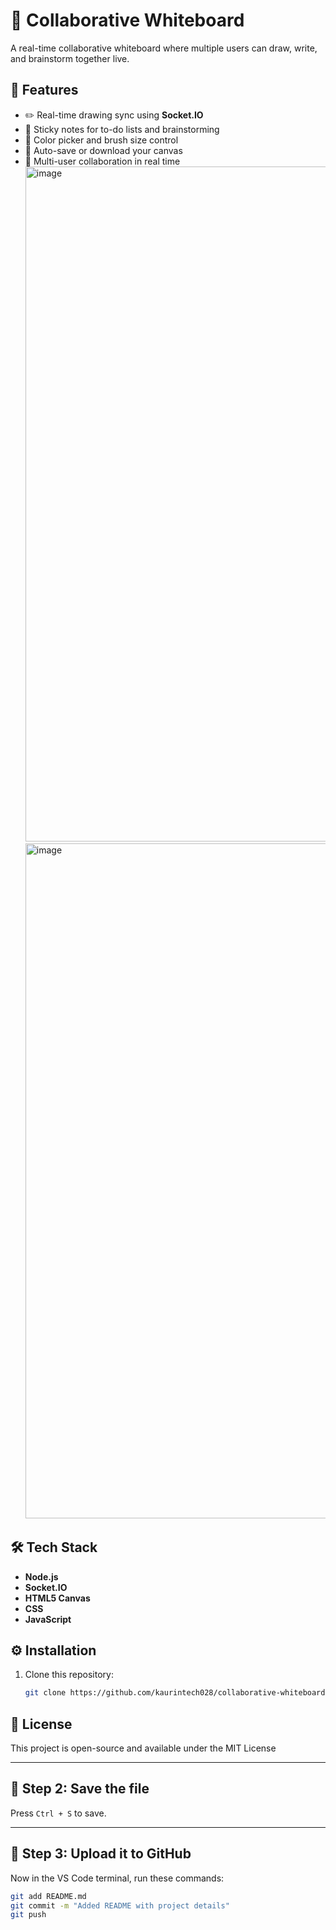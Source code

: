 # 🎨 Collaborative Whiteboard

A real-time collaborative whiteboard where multiple users can draw, write, and brainstorm together live.

## 🚀 Features
- ✏️ Real-time drawing sync using **Socket.IO**
- 🧠 Sticky notes for to-do lists and brainstorming
- 🎨 Color picker and brush size control
- 💾 Auto-save or download your canvas
- 👥 Multi-user collaboration in real time
  <img width="1920" height="1080" alt="image" src="https://github.com/user-attachments/assets/71ef82ce-669d-4ade-93b1-eb8ce734043b" />
  <img width="1920" height="1080" alt="image" src="https://github.com/user-attachments/assets/7c7df377-da5d-4950-8ea8-6ca5033c2132" />



## 🛠️ Tech Stack
- **Node.js**  
- **Socket.IO**  
- **HTML5 Canvas**  
- **CSS**  
- **JavaScript**

## ⚙️ Installation
1. Clone this repository:
   ```bash
   git clone https://github.com/kaurintech028/collaborative-whiteboard.git
   
## 📄 License
This project is open-source and available under the MIT License

---

## 🧩 **Step 2: Save the file**
Press `Ctrl + S` to save.

---

## 🧠 **Step 3: Upload it to GitHub**
Now in the VS Code terminal, run these commands:

```bash
git add README.md
git commit -m "Added README with project details"
git push

  

   
